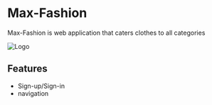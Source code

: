 # Max-Fashion
Max-Fashion is web application that caters clothes to all categories




![Logo](https://www.landmarkgroup.com/int/sites/default/files/Brand-logo/New%20Max%20Logo-%20Eng%20With%20Outline_1.png)


## Features

- Sign-up/Sign-in
- navigation
